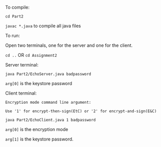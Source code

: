 To compile:

`cd Part2`

`javac *.java` to compile all java files

To run:

Open two terminals, one for the server and one for the client.

`cd ..` OR `cd Assignment2`

Server terminal:

`java Part2/EchoServer.java badpassword` 

`arg[0]` is the keystore password

Client terminal:

    Encryption mode command line argument: 

    Use '1' for encrypt-then-sign(EtC) or '2' for encrypt-and-sign(E&C)

`java Part2/EchoClient.java 1 badpassword`

`arg[0]` is the encryption mode

`arg[1]` is the keystore password.
